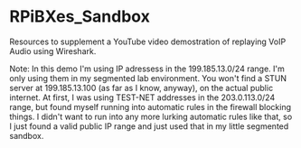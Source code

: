 # RPiBXes_Sandbox

Resources to supplement a YouTube video demostration of replaying VoIP Audio using Wireshark. 



Note:  In this demo I'm using IP adressess in the 199.185.13.0/24 range.  I'm only using them in my segmented lab environment. You won't find a STUN server at 199.185.13.100 (as far as I know, anyway), on the actual public internet.  At first, I was using TEST-NET addresses in the 203.0.113.0/24 range, but found myself running into automatic rules in the firewall blocking things.  I didn't want to run into any more lurking automatic rules like that, so I just found a valid public IP range and just used that in my little segmented sandbox.

